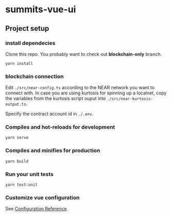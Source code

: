 # summits-vue-ui

## Project setup

### install dependecies 

Clone this repo. 
You probably want to check out __blockchain-only__ branch. 

```
yarn install
```

### blockchain connection

Edit `./src/near-config.ts` according to the NEAR network you want to connect with. 
In case you are using kurtosis for spinning up a localnet, copy the variables from the kurtosis script ouput into `./src/near-kurtosis-output.ts`. 

Specify the contract account id in `./.env`.

### Compiles and hot-reloads for development
```
yarn serve
```

### Compiles and minifies for production
```
yarn build
```

### Run your unit tests
```
yarn test:unit
```

### Customize vue configuration
See [Configuration Reference](https://cli.vuejs.org/config/).

